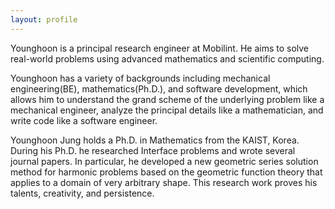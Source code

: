 ```yaml
---
layout: profile
---
```




Younghoon is a principal research engineer at Mobilint. He aims to solve real-world problems using advanced mathematics and scientific computing.

Younghoon has a variety of backgrounds including mechanical engineering(BE), mathematics(Ph.D.), and software development, which allows him to understand the grand scheme of the underlying problem like a mechanical engineer, analyze the principal details like a mathematician, and write code like a software engineer.

Younghoon Jung holds a Ph.D. in Mathematics from the KAIST, Korea. During his Ph.D. he researched Interface problems and wrote several journal papers. In particular, he developed a new geometric series solution method for harmonic problems based on the geometric function theory that applies to a domain of very arbitrary shape. This research work proves his talents, creativity, and persistence.
